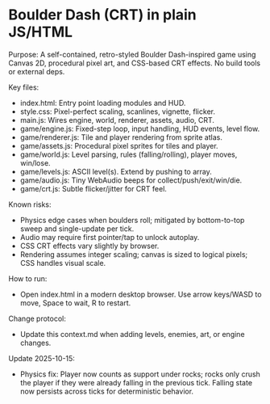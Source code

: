 # Boulder Dash (CRT) in plain JS/HTML

Purpose: A self-contained, retro-styled Boulder Dash-inspired game using Canvas 2D, procedural pixel art, and CSS-based CRT effects. No build tools or external deps.

Key files:
- index.html: Entry point loading modules and HUD.
- style.css: Pixel-perfect scaling, scanlines, vignette, flicker.
- main.js: Wires engine, world, renderer, assets, audio, CRT.
- game/engine.js: Fixed-step loop, input handling, HUD events, level flow.
- game/renderer.js: Tile and player rendering from sprite atlas.
- game/assets.js: Procedural pixel sprites for tiles and player.
- game/world.js: Level parsing, rules (falling/rolling), player moves, win/lose.
- game/levels.js: ASCII level(s). Extend by pushing to array.
- game/audio.js: Tiny WebAudio beeps for collect/push/exit/win/die.
- game/crt.js: Subtle flicker/jitter for CRT feel.

Known risks:
- Physics edge cases when boulders roll; mitigated by bottom-to-top sweep and single-update per tick.
- Audio may require first pointer/tap to unlock autoplay.
- CSS CRT effects vary slightly by browser.
- Rendering assumes integer scaling; canvas is sized to logical pixels; CSS handles visual scale.

How to run:
- Open index.html in a modern desktop browser. Use arrow keys/WASD to move, Space to wait, R to restart.

Change protocol:
- Update this context.md when adding levels, enemies, art, or engine changes.

Update 2025-10-15:
- Physics fix: Player now counts as support under rocks; rocks only crush the player if they were already falling in the previous tick. Falling state now persists across ticks for deterministic behavior.
